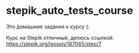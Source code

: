 # stepik_auto_tests_course
Это домашние задания к курсу (:

Курс на Stepik отличный, делюсь ссылкой: https://stepik.org/lesson/187065/step/7
